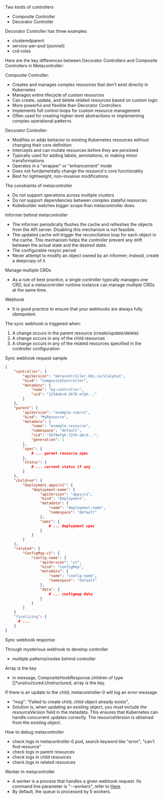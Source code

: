
Two kinds of controllers 
- Composite Controller
- Decorator Controller

Decorator Controller has three examples
- clusteredparent
- service-per-pod (jsonnet)
- crd-roles

Here are the key differences between Decorator Controllers and Composite Controllers in Metacontroller:

Composite Controller:
- Creates and manages complex resources that don't exist directly in Kubernetes
- Manages entire lifecycle of custom resources
- Can create, update, and delete related resources based on custom logic
- More powerful and flexible than Decorator Controllers
- Implements full control loops for custom resource management
- Often used for creating higher-level abstractions or implementing complex operational patterns

Decorator Controller:
- Modifies or adds behavior to existing Kubernetes resources without changing their core definition
- Intercepts and can mutate resources before they are persisted
- Typically used for adding labels, annotations, or making minor transformations
- Operates in a "wrapper" or "enhancement" mode
- Does not fundamentally change the resource's core functionality
- Best for lightweight, non-invasive modifications

The constraints of metacontroller
- Do not support operations across multiple clusters
- Do not support dependencies between complex stateful resources
- Kubebuilder watches bigger scope than metacontroller does.
  

Informer behind metacontroller
- The informer periodically flushes the cache and refreshes the objects from the API server. Disabling this mechanism is not feasible.
- The updated cache will trigger the reconciliation loop for each object in the cache. This mechanism helps the controller prevent any drift between the actual state and the desired state.
- The configurable resync period
- Never attempt to modify an object owned by an informer; instead, create a deepcopy of it.

Manage multiple CRDs 
- As a rule of best practice, a single controller typically manages one CRD, but a metacontroller runtime instance can manage multiple CRDs at the same time.

Webhook
- It is good practice to ensure that your webhooks are always fully idempotent.

The sync webhook is triggered when:
1. A change occurs in the parent resource (create/update/delete)
2. A change occurs in any of the child resources
3. A change occurs in any of the related resources specified in the controller configuration

Sync webhook request sample
```json
{
    "controller": {
        "apiVersion": "metacontroller.k8s.io/v1alpha1",
        "kind": "CompositeController",
        "metadata": {
            "name": "my-controller",
            "uid": "1234abcd-5678-efgh..."
        }
    },
    "parent": {
        "apiVersion": "example.com/v1",
        "kind": "MyResource",
        "metadata": {
            "name": "example-resource",
            "namespace": "default",
            "uid": "5678efgh-1234-abcd...",
            "generation": 1
        },
        "spec": {
            # ... parent resource spec
        },
        "status": {
            # ... current status if any
        }
    },
    "children": {
        "Deployment.apps/v1": {
            "deployment-name": {
                "apiVersion": "apps/v1",
                "kind": "Deployment",
                "metadata": {
                    "name": "deployment-name",
                    "namespace": "default"
                },
                "spec": {
                    # ... deployment spec
                }
            }
        }
    },
    "related": {
        "ConfigMap.v1": {
            "config-name": {
                "apiVersion": "v1",
                "kind": "ConfigMap",
                "metadata": {
                    "name": "config-name",
                    "namespace": "default"
                },
                "data": {
                    # ... configmap data
                }
            }
        }
    }
    "finalizing": {
      # ... 
    }
}
```

Sync webhook response

Through mysterious webhook to develop controller
- multiple patterns/nodes behind controller

Array is the key
- in message, CompositeHookResponse.children of type []*unstructured.Unstructured, array is the key. 

If there is an update to the child, metacontroller-0 will log an error message.
- "msg": "Failed to create child, child object already exists",
- Solution is, when updating an existing object, you must include the resourceVersion field in the metadata. This ensures that Kubernetes can handle concurrent updates correctly. The resourceVersion is obtained from the existing object.

How to debug metacontroller
- check logs in metacontroller-0 pod, search keyword like "error", "can't find resource" 
- check logs in parent resources
- check logs in child resources
- check logs in related resources

Worker in metacontroller
- A worker is a process that handles a given webhook request. Its command line parameter is "--workers", refer to [Here](https://metacontroller.github.io/metacontroller/guide/configuration.html).
- By default, the queue is processed by 5 workers.
